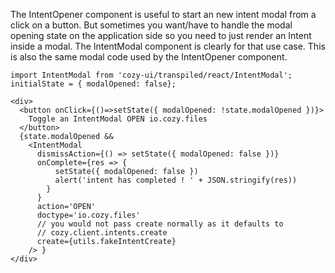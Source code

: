 The IntentOpener component is useful to start an new intent modal from a click on a button. But sometimes you want/have to handle the modal opening state on the application side so you need to just render an Intent inside a modal. The IntentModal component is clearly for that use case. This is also the same modal code used by the IntentOpener component.

```
import IntentModal from 'cozy-ui/transpiled/react/IntentModal';
initialState = { modalOpened: false};

<div>
  <button onClick={()=>setState({ modalOpened: !state.modalOpened })}>
    Toggle an IntentModal OPEN io.cozy.files
  </button>
  {state.modalOpened &&
    <IntentModal
      dismissAction={() => setState({ modalOpened: false })}
      onComplete={res => {
          setState({ modalOpened: false })
          alert('intent has completed ! ' + JSON.stringify(res))
        }
      }
      action='OPEN'
      doctype='io.cozy.files'
      // you would not pass create normally as it defaults to
      // cozy.client.intents.create
      create={utils.fakeIntentCreate}
    /> }
</div>
```
